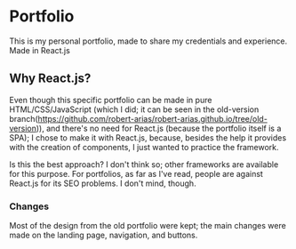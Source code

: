 # Portfolio
This is my personal portfolio, made to share my credentials and experience. Made in React.js

## Why React.js?
Even though this specific portfolio can be made in pure HTML/CSS/JavaScript (which I did; it can be seen in the old-version branch(https://github.com/robert-arias/robert-arias.github.io/tree/old-version)), and there's no need for React.js (because the portfolio itself is a SPA); I chose to make it with React.js, because, besides the help it provides with the creation of components, I just wanted to practice the framework. 

Is this the best approach? I don't think so; other frameworks are available for this purpose. For portfolios, as far as I've read, people are against React.js for its SEO problems. I don't mind, though.

### Changes
Most of the design from the old portfolio were kept; the main changes were made on the landing page, navigation, and buttons.
